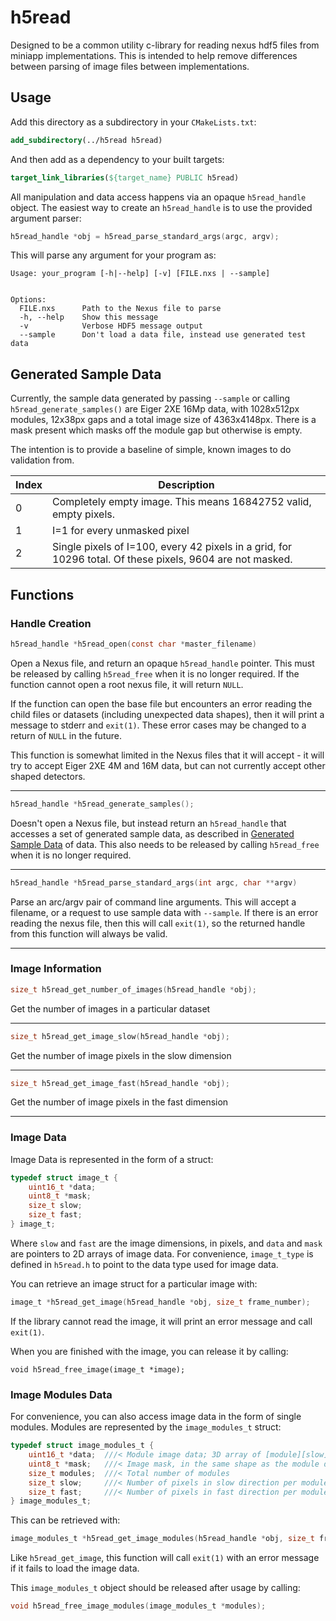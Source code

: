 # h5read

Designed to be a common utility c-library for reading nexus hdf5 files
from miniapp implementations. This is intended to help remove differences
between parsing of image files between implementations.

## Usage

Add this directory as a subdirectory in your `CMakeLists.txt`:

```cmake
add_subdirectory(../h5read h5read)
```

And then add as a dependency to your built targets:

```cmake
target_link_libraries(${target_name} PUBLIC h5read)
```

All manipulation and data access happens via an opaque `h5read_handle` object.
The easiest way to create an `h5read_handle` is to use the provided argument
parser:

```c
h5read_handle *obj = h5read_parse_standard_args(argc, argv);
```

This will parse any argument for your program as:

```
Usage: your_program [-h|--help] [-v] [FILE.nxs | --sample]


Options:
  FILE.nxs      Path to the Nexus file to parse
  -h, --help    Show this message
  -v            Verbose HDF5 message output
  --sample      Don't load a data file, instead use generated test data
```

## Generated Sample Data

Currently, the sample data generated by passing `--sample` or calling
`h5read_generate_samples()` are Eiger 2XE 16Mp data, with 1028x512px modules,
12x38px gaps and a total image size of 4363x4148px. There is a mask present
which masks off the module gap but otherwise is empty.

The intention is to provide a baseline of simple, known images to do validation
from.

| Index | Description                                                                                               |
| ----- | --------------------------------------------------------------------------------------------------------- |
| 0     | Completely empty image. This means 16842752 valid, empty pixels.                                          |
| 1     | I=1 for every unmasked pixel                                                                              |
| 2     | Single pixels of I=100, every 42 pixels in a grid, for 10296 total. Of these pixels, 9604 are not masked. |

## Functions

### Handle Creation

```c
h5read_handle *h5read_open(const char *master_filename)
```

Open a Nexus file, and return an opaque `h5read_handle` pointer. This must be
released by calling `h5read_free` when it is no longer required. If the
function cannot open a root nexus file, it will return `NULL`.

If the function can open the base file but encounters an error reading the
child files or datasets (including unexpected data shapes), then it will print
a message to stderr and `exit(1)`. These error cases may be changed to a return
of `NULL` in the future.

This function is somewhat limited in the Nexus files that it will accept - it
will try to accept Eiger 2XE 4M and 16M data, but can not currently accept
other shaped detectors.

---

```c
h5read_handle *h5read_generate_samples();
```

Doesn't open a Nexus file, but instead return an `h5read_handle` that accesses
a set of generated sample data, as described in [Generated Sample
Data](#generated-sample-data) of data. This also needs to be released by
calling `h5read_free` when it is no longer required.

---

```c
h5read_handle *h5read_parse_standard_args(int argc, char **argv)
```

Parse an arc/argv pair of command line arguments. This will accept a filename,
or a request to use sample data with `--sample`. If there is an error reading
the nexus file, then this will call `exit(1)`, so the returned handle from this
function will always be valid.

---

### Image Information

```c
size_t h5read_get_number_of_images(h5read_handle *obj);
```

Get the number of images in a particular dataset

---

```c
size_t h5read_get_image_slow(h5read_handle *obj);
```

Get the number of image pixels in the slow dimension

---

```c
size_t h5read_get_image_fast(h5read_handle *obj);
```

Get the number of image pixels in the fast dimension

---

### Image Data

Image Data is represented in the form of a struct:

```c
typedef struct image_t {
    uint16_t *data;
    uint8_t *mask;
    size_t slow;
    size_t fast;
} image_t;
```

Where `slow` and `fast` are the image dimensions, in pixels, and `data`
and `mask` are pointers to 2D arrays of image data. For convenience,
`image_t_type` is defined in `h5read.h` to point to the data type used for
image data.

You can retrieve an image struct for a particular image with:

```c
image_t *h5read_get_image(h5read_handle *obj, size_t frame_number);
```

If the library cannot read the image, it will print an error message and
call `exit(1)`.

When you are finished with the image, you can release it by calling:

```
void h5read_free_image(image_t *image);
```

### Image Modules Data

For convenience, you can also access image data in the form of single modules.
Modules are represented by the `image_modules_t` struct:

```c
typedef struct image_modules_t {
    uint16_t *data;  ///< Module image data; 3D array of [module][slow][fast]
    uint8_t *mask;   ///< Image mask, in the same shape as the module data
    size_t modules;  ///< Total number of modules
    size_t slow;     ///< Number of pixels in slow direction per module
    size_t fast;     ///< Number of pixels in fast direction per module
} image_modules_t;

```

This can be retrieved with:

```c
image_modules_t *h5read_get_image_modules(h5read_handle *obj, size_t frame_number);
```

Like `h5read_get_image`, this function will call `exit(1)` with an error
message if it fails to load the image data.

This `image_modules_t` object should be released after usage by calling:

```c
void h5read_free_image_modules(image_modules_t *modules);
```

